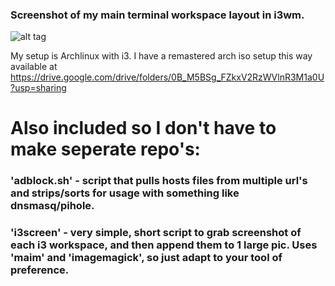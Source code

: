 ### Screenshot of my main terminal workspace layout in i3wm.
![alt tag](https://raw.githubusercontent.com/duffydack/dotfiles/master/scrot.png)


My setup is Archlinux with i3.  I have a remastered arch iso setup this way available at
https://drive.google.com/drive/folders/0B_M5BSg_FZkxV2RzWVlnR3M1a0U?usp=sharing




# Also included so I don't have to make seperate repo's:

### 'adblock.sh' -  script that pulls hosts files from multiple url's and strips/sorts for usage with something like dnsmasq/pihole.

### 'i3screen' - very simple, short script to grab screenshot of each i3 workspace, and then append them to 1 large pic.  Uses 'maim' and 'imagemagick', so just adapt to your tool of preference.


